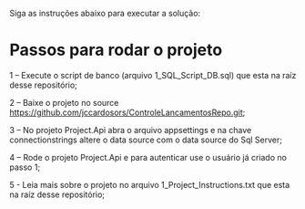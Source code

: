 Siga as instruções abaixo para executar a solução:

<h1>Passos para rodar o projeto</h1>

1 – Execute o script de banco (arquivo 1_SQL_Script_DB.sql) que esta na raíz desse repositório;

2 – Baixe o projeto no source https://github.com/jccardosors/ControleLancamentosRepo.git;

3 – No projeto Project.Api abra o arquivo appsettings e na chave connectionstrings altere o data source com o data source do Sql Server;

4 – Rode o projeto Project.Api e para autenticar use o usuário já criado no passo 1;

5 - Leia mais sobre o projeto no arquivo 1_Project_Instructions.txt que esta na raíz desse repositório;
